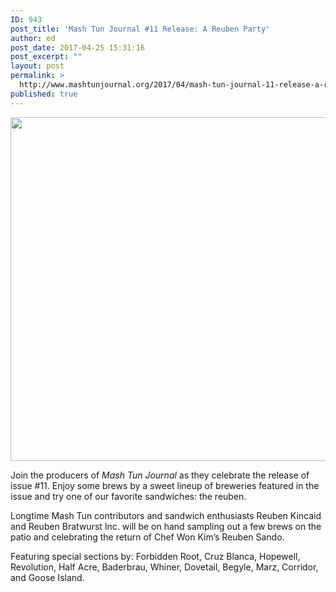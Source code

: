 ```yaml
---
ID: 943
post_title: 'Mash Tun Journal #11 Release: A Reuben Party'
author: ed
post_date: 2017-04-25 15:31:16
post_excerpt: ""
layout: post
permalink: >
  http://www.mashtunjournal.org/2017/04/mash-tun-journal-11-release-a-reuben-party/
published: true
---
```

<span class="_4n-j _3cht fsl" data-testid="event-permalink-details"><a href="http://www.mashtunjournal.org/2017/04/mash-tun-journal-11-release-a-reuben-party/18076838_10212608628512021_2011026374776662552_o/" rel="attachment wp-att-944"><img class="alignnone size-large wp-image-944" src="http://www.mashtunjournal.org/wp-content/uploads/2017/04/18076838_10212608628512021_2011026374776662552_o-550x550.jpg" alt="" width="550" height="550" /></a></span>

Join the producers of <em>Mash Tun Journal</em> as they celebrate the release of issue #11. Enjoy some brews by a sweet lineup of breweries featured in the issue and try one of our favorite sandwiches: the reuben.

Longtime Mash Tun contributors and sandwich enthusiasts Reuben Kincaid and Reuben Bratwurst Inc. will be on hand sampling out a few brews on the patio and celebrating the return of Chef Won Kim’s Reuben Sando.

Featuring special sections by: Forbidden Root, Cruz Blanca, Hopewell, Revolution, Half Acre, Baderbrau, Whiner, Dovetail, Begyle, Marz, Corridor, and Goose Island.